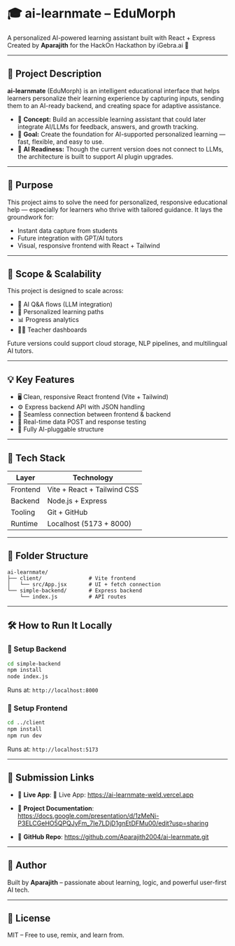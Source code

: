 # 🎓 ai-learnmate – EduMorph

A personalized AI-powered learning assistant built with React + Express  
Created by **Aparajith** for the HackOn Hackathon by iGebra.ai 🚀

---

## 📌 Project Description

**ai-learnmate** (EduMorph) is an intelligent educational interface that helps learners personalize their learning experience by capturing inputs, sending them to an AI-ready backend, and creating space for adaptive assistance.

- 📖 **Concept:** Build an accessible learning assistant that could later integrate AI/LLMs for feedback, answers, and growth tracking.
- 🎯 **Goal:** Create the foundation for AI-supported personalized learning — fast, flexible, and easy to use.
- 🧠 **AI Readiness:** Though the current version does not connect to LLMs, the architecture is built to support AI plugin upgrades.

---

## 🎯 Purpose

This project aims to solve the need for personalized, responsive educational help — especially for learners who thrive with tailored guidance. It lays the groundwork for:

- Instant data capture from students
- Future integration with GPT/AI tutors
- Visual, responsive frontend with React + Tailwind

---

## 🚀 Scope & Scalability

This project is designed to scale across:

- 💬 AI Q&A flows (LLM integration)
- 👤 Personalized learning paths
- 📊 Progress analytics
- 🧑‍🏫 Teacher dashboards

Future versions could support cloud storage, NLP pipelines, and multilingual AI tutors.

---

## 💡 Key Features

- 🖥️ Clean, responsive React frontend (Vite + Tailwind)
- ⚙️ Express backend API with JSON handling
- 🔗 Seamless connection between frontend & backend
- 🧪 Real-time data POST and response testing
- 🔧 Fully AI-pluggable structure

---

## 🧰 Tech Stack

| Layer     | Technology                  |
|-----------|-----------------------------|
| Frontend  | Vite + React + Tailwind CSS |
| Backend   | Node.js + Express           |
| Tooling   | Git + GitHub                |
| Runtime   | Localhost (5173 + 8000)     |

---

## 📁 Folder Structure

```
ai-learnmate/
├── client/               # Vite frontend
│   └── src/App.jsx       # UI + fetch connection
└── simple-backend/       # Express backend
    └── index.js          # API routes
```

---

## 🛠️ How to Run It Locally

### 🔹 Setup Backend

```bash
cd simple-backend
npm install
node index.js
```

Runs at: `http://localhost:8000`

### 🔹 Setup Frontend

```bash
cd ../client
npm install
npm run dev
```

Runs at: `http://localhost:5173`

---

## 🧾 Submission Links

- 🔗 **Live App**: 🔗 Live App: https://ai-learnmate-weld.vercel.app

- 📄 **Project Documentation**: https://docs.google.com/presentation/d/1zMeNi-P3ELCGeHO5QPQJyFm_7Ie7LDjD1gnEtDFMu00/edit?usp=sharing
- 📂 **GitHub Repo**: https://github.com/Aparajith2004/ai-learnmate.git

---

## 📣 Author

Built by **Aparajith** – passionate about learning, logic, and powerful user-first AI tech.

---

## 📄 License

MIT – Free to use, remix, and learn from.
